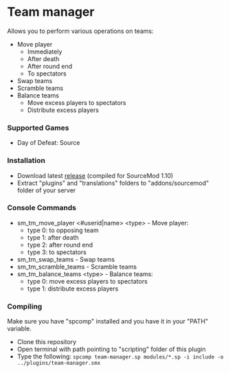 # Team manager

Allows you to perform various operations on teams:

* Move player
	* Immediately
	* After death
	* After round end
	* To spectators
* Swap teams
* Scramble teams
* Balance teams
	* Move excess players to spectators
	* Distribute excess players

### Supported Games

* Day of Defeat: Source

### Installation

* Download latest [release](https://github.com/dronelektron/team-manager/releases) (compiled for SourceMod 1.10)
* Extract "plugins" and "translations" folders to "addons/sourcemod" folder of your server

### Console Commands

* sm_tm_move_player &lt;#userid|name&gt; &lt;type&gt; - Move player:
	* type 0: to opposing team
	* type 1: after death
	* type 2: after round end
	* type 3: to spectators
* sm_tm_swap_teams - Swap teams
* sm_tm_scramble_teams - Scramble teams
* sm_tm_balance_teams  &lt;type&gt; - Balance teams:
	* type 0: move excess players to spectators
	* type 1: distribute excess players

### Compiling

Make sure you have "spcomp" installed and you have it in your "PATH" variable. 

* Clone this repository
* Open terminal with path pointing to "scripting" folder of this plugin
* Type the following: `spcomp team-manager.sp modules/*.sp -i include -o ../plugins/team-manager.smx`
